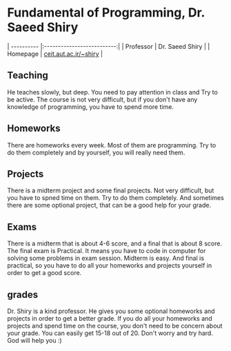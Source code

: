 # Fundamental of Programming, Dr. Saeed Shiry

| ---------- |:--------------------------:|
| Professor  | Dr. Saeed Shiry            |
| Homepage   | [ceit.aut.ac.ir/~shiry](http://ceit.aut.ac.ir/~shiry) |


## Teaching
He teaches slowly, but deep. You need to pay attention in class and Try to be active.
The course is not very difficult, but if you don't have any knowledge of programming,
you have to spend more time.

## Homeworks
There are homeworks every week. Most of them are programming.
Try to do them completely and by yourself, you will really need them.

## Projects
There is a midterm project and some final projects. Not very difficult, but you have to spned time on them.
Try to do them completely. And sometimes there are some optional project, that can be a good help for your grade.

## Exams
There is a midterm that is about 4-6 score, and a final that is about 8 score.
The final exam is Practical. It means you have to code in computer for solving some problems in exam session.
Midterm is easy. And final is practical, so you have to do all your homeworks and projects 
yourself in order to get a good score.
 
## grades
Dr. Shiry is a kind professor. He gives you some optional homeworks and projects in order to get
a better grade. If you do all your homeworks and projects and spend time on the course, you don't need 
to be concern about your grade. You can easily get 15-18 out of 20.
Don't worry and try hard. God will help you :)
